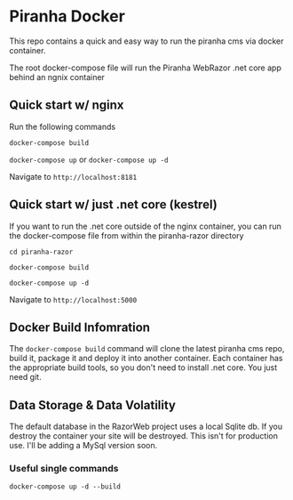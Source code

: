 # Piranha Docker

This repo contains a quick and easy way to run the piranha cms via docker container.

The root docker-compose file will run the Piranha WebRazor .net core app behind an ngnix container


## Quick start w/ nginx

Run the following commands

`docker-compose build`

`docker-compose up` or `docker-compose up -d`

Navigate to `http://localhost:8181`


## Quick start w/ just .net core (kestrel)

If you want to run the .net core outside of the nginx container, you can run the docker-compose file from within the piranha-razor directory

 `cd piranha-razor`

 `docker-compose build`

`docker-compose up -d`

Navigate to `http://localhost:5000`


## Docker Build Infomration

The `docker-compose build` command will clone the latest piranha cms repo, build it, package it and deploy it into another container.  Each container has the appropriate build tools, so you don't need to install .net core.  You just need git.


## Data Storage & Data Volatility

The default database in the RazorWeb project uses a local Sqlite db.  If you destroy the container your site will be destroyed.  This isn't for production use.  I'll be adding a MySql version soon.


### Useful single commands

`docker-compose up -d --build`


